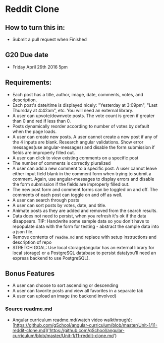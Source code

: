 # Reddit Clone

## How to turn this in:

* Submit a pull request when Finished

## G20 Due date

* Friday April 29th 2016 5pm

## Requirements:  

* Each post has a title, author, image, date, comments, votes, and description.
* Each post's date/time is displayed nicely: "Yesterday at 3:09pm", "Last Thursday at 4:42am", etc. You will need an external library.
* A user can upvote/downvote posts. The vote count is green if greater than 0 and red if less than 0.
* Posts dynamically reorder according to number of votes by default when the page loads.
* A user can create new posts. A user cannot create a new post if any of the 4 inputs are blank. Research angular validations. Show error messages(use angular-messages) and disable the form submission if fields are improperly filled out.
* A user can click to view existing comments on a specific post
* The number of comments is correctly pluralized
* A user can add a new comment to a specific post. A user cannot leave either input field blank in the comment form when trying to submit a comment. Again, use angular-messages to display errors and disable the form submission if the fields are improperly filled out.
* The new post form and comment forms can be toggled on and off. The comments of each post can toggle on and off as well.
* A user can search through posts
* A user can sort posts by votes, date, and title.
* Animate posts as they are added and removed from the search results.
* Data does not need to persist, when you refresh it's ok if the data disappears. TIP: Handwrite some sample data so you don't have to repopulate data with the form for testing - abstract the sample data into a json file.
* Remove contents of `readme.md` and replace with setup instructions and description of repo
* STRETCH GOAL: Use local storage(angular has an external library for local storage) or a PostgreSQL database to persist data(you'll need an express backend to use PostgreSQL).

## Bonus Features

* A user can choose to sort ascending or descending
* A user can favorite posts and view all favorites in a separate tab
* A user can upload an image (no backend involved)

### Source readme.md

* Angular curriculum readme.md(watch video walkthrough): [https://github.com/gSchool/angular-curriculum/blob/master/Unit-1/11-reddit-clone.md]('https://github.com/gSchool/angular-curriculum/blob/master/Unit-1/11-reddit-clone.md')
